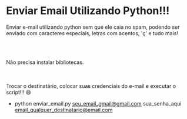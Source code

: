 # Enviar Email Utilizando Python!!! 
Enviar e-mail utilizando python sem que ele caia no spam, podendo ser enviado com caracteres especiais, letras com acentos, 'ç' e tudo mais!

</br></br>

Não precisa instalar bibliotecas.


</br></br>
Trocar o destinatário, colocar suas credenciais do e-mail e executar o script!!!   :smile: 
- python enviar_email.py seu_email_gmail@gmail.com sua_senha_aqui email_qualquer_destinatario@email.com

